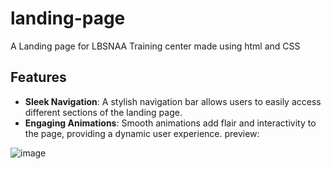 # landing-page
A Landing page for LBSNAA Training center made using html and CSS

## Features
- **Sleek Navigation**: A stylish navigation bar allows users to easily access different sections of the landing page.
- **Engaging Animations**: Smooth animations add flair and interactivity to the page, providing a dynamic user experience.
 preview:

![image]()
